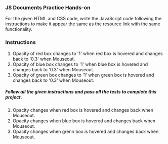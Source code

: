 ### JS Documents Practice Hands-on

For the given HTML and CSS code, write the JavaScript code following the instructions to make it appear the same as the resource link with the same functionality.

### Instructions
1. Opacity of red box changes to '1' when red box is hovered and changes back to '0.3' when Mouseout.
2. Opacity of blue box changes to '1' when blue box is hovered and changes back to '0.3' when Mouseout.
3. Opacity of green box changes to '1' when green box is hovered and changes back to '0.3' when Mouseout.

##### Follow all the given instructions and pass all the tests to complete this project.
1. Opacity changes when red box is hovered and changes back when Mouseout.
2. Opacity changes when blue box is hovered and changes back when Mouseout.
3. Opacity changes when grenn box is hovered and changes back when Mouseout.